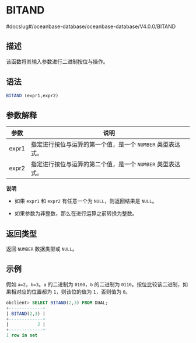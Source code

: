 BITAND 
===========================
#docslug#/oceanbase-database/oceanbase-database/V4.0.0/BITAND


描述 
-----------------------

该函数将其输入参数进行二进制按位与操作。

语法 
-----------------------

```sql
BITAND (expr1,expr2)
```



参数解释 
-------------------------



|  参数   |                 说明                 |
|-------|------------------------------------|
| expr1 | 指定进行按位与运算的第一个值，是一个 `NUMBER` 类型表达式。 |
| expr2 | 指定进行按位与运算的第二个值，是一个 `NUMBER` 类型表达式。 |


**说明**



* 如果 `expr1` 和 `expr2` 有任意一个为 `NULL`，则返回结果是 `NULL`。

  

* 如果参数为非整数，那么在进行运算之前转换为整数。

  




返回类型 
-------------------------

返回 `NUMBER` 数据类型或 `NULL`。

示例 
-----------------------

假如 `a=2`，`b=3`。`a` 的二进制为 `0100`，`b` 的二进制为 `0110`。按位比较该二进制，如果相对应的位置都为 `1`，则该位的值为 `1`，否则值为 `0`。

```sql
obclient> SELECT BITAND(2,3) FROM DUAL;
+-------------+
| BITAND(2,3) |
+-------------+
|           2 |
+-------------+
1 row in set
```


